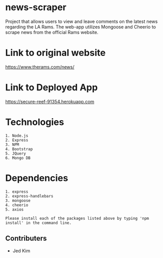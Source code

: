 # news-scraper
Project that allows users to view and leave comments on the latest news regarding the LA Rams. The web-app utilizes Mongoose and Cheerio to scrape news from the official Rams website.  

# Link to original website
https://www.therams.com/news/

# Link to Deployed App
https://secure-reef-91354.herokuapp.com

# Technologies
```
1. Node.js
2. Express
3. NPM
4. Bootstrap
5. JQuery
6. Mongo DB
```

# Dependencies
```
1. express
2. express-handlebars
3. mongoose
4. cheerio
5. axios

Please install each of the packages listed above by typing 'npm install' in the command line.
```

## Contributers
* Jed Kim
